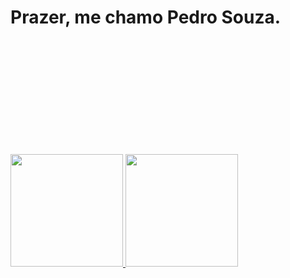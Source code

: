 <h1>Prazer, me chamo Pedro Souza.</h1>
<div>
  <img height="180em"![Anurag's GitHub stats](https://github-readme-stats.vercel.app/api?username=PedroSzSantana&show_icons=true&theme=radical)/>
  <img height="180em"[![Top Langs](https://github-readme-stats.vercel.app/api/top-langs/?username=PedroSzSantana&layout=compact)](https://github.com/anuraghazra/github-readme-stats)/>
                              </div>
<div>
<a href="https://github.com/seu-usuário-aqui">
  <img height="180em" src="https://github-readme-stats.vercel.app/api/top-langs/?username=PedroSzSantana&layout=compact&langs_count=7&theme=dracula"/>
  <img height="180em" src="https://github-readme-stats.vercel.app/api?                 username=PedroSzSantana&show_icons=true&theme=dracula&include_all_commits=true&count_private=true"/>
</div>

